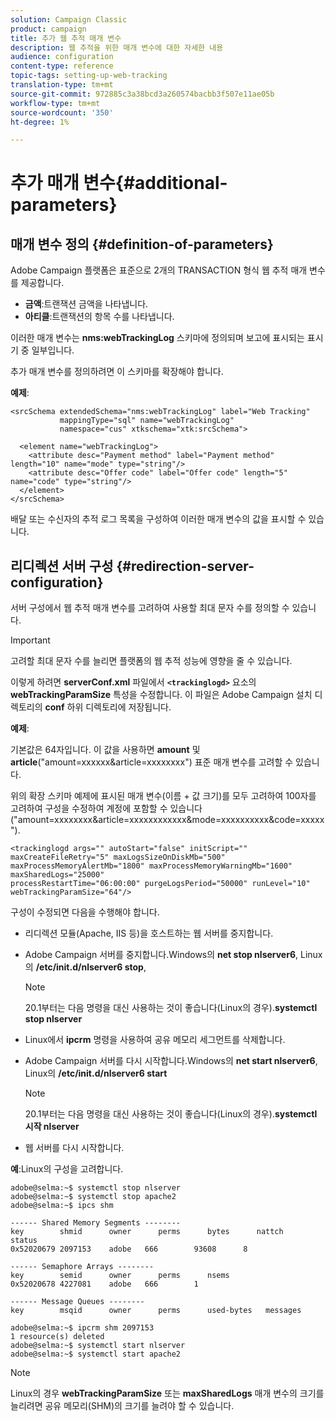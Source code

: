 ```yaml
---
solution: Campaign Classic
product: campaign
title: 추가 웹 추적 매개 변수
description: 웹 추적을 위한 매개 변수에 대한 자세한 내용
audience: configuration
content-type: reference
topic-tags: setting-up-web-tracking
translation-type: tm+mt
source-git-commit: 972885c3a38bcd3a260574bacbb3f507e11ae05b
workflow-type: tm+mt
source-wordcount: '350'
ht-degree: 1%

---
```



# 추가 매개 변수{#additional-parameters}

## 매개 변수 정의 {#definition-of-parameters}

Adobe Campaign 플랫폼은 표준으로 2개의 TRANSACTION 형식 웹 추적 매개 변수를 제공합니다.

* **금액**:트랜잭션 금액을 나타냅니다.
* **아티클**:트랜잭션의 항목 수를 나타냅니다.

이러한 매개 변수는 **nms:webTrackingLog** 스키마에 정의되며 보고에 표시되는 표시기 중 일부입니다.

추가 매개 변수를 정의하려면 이 스키마를 확장해야 합니다.

**예제**:

```
<srcSchema extendedSchema="nms:webTrackingLog" label="Web Tracking"
           mappingType="sql" name="webTrackingLog" 
           namespace="cus" xtkschema="xtk:srcSchema">

  <element name="webTrackingLog">
    <attribute desc="Payment method" label="Payment method" length="10" name="mode" type="string"/>
    <attribute desc="Offer code" label="Offer code" length="5" name="code" type="string"/>
  </element>
</srcSchema>
```

배달 또는 수신자의 추적 로그 목록을 구성하여 이러한 매개 변수의 값을 표시할 수 있습니다.

## 리디렉션 서버 구성 {#redirection-server-configuration}

서버 구성에서 웹 추적 매개 변수를 고려하여 사용할 최대 문자 수를 정의할 수 있습니다.

>[!IMPORTANT]
>
>고려할 최대 문자 수를 늘리면 플랫폼의 웹 추적 성능에 영향을 줄 수 있습니다.

이렇게 하려면 **serverConf.xml** 파일에서 **`<trackinglogd>`** 요소의 **webTrackingParamSize** 특성을 수정합니다. 이 파일은 Adobe Campaign 설치 디렉토리의 **conf** 하위 디렉토리에 저장됩니다.

**예제**:

기본값은 64자입니다. 이 값을 사용하면 **amount** 및 **article**(&quot;amount=xxxxxx&amp;article=xxxxxxxx&quot;) 표준 매개 변수를 고려할 수 있습니다.

위의 확장 스키마 예제에 표시된 매개 변수(이름 + 값 크기)를 모두 고려하여 100자를 고려하여 구성을 수정하여 계정에 포함할 수 있습니다(&quot;amount=xxxxxxxx&amp;article=xxxxxxxxxxxx&amp;mode=xxxxxxxxxx&amp;code=xxxxx&quot;).

```
<trackinglogd args="" autoStart="false" initScript="" maxCreateFileRetry="5" maxLogsSizeOnDiskMb="500"
maxProcessMemoryAlertMb="1800" maxProcessMemoryWarningMb="1600" maxSharedLogs="25000"
processRestartTime="06:00:00" purgeLogsPeriod="50000" runLevel="10"
webTrackingParamSize="64"/>
```

구성이 수정되면 다음을 수행해야 합니다.

* 리디렉션 모듈(Apache, IIS 등)을 호스트하는 웹 서버를 중지합니다.
* Adobe Campaign 서버를 중지합니다.Windows의 **net stop nlserver6**, Linux의 **/etc/init.d/nlserver6 stop**,

   >[!NOTE]
   >
   >20.1부터는 다음 명령을 대신 사용하는 것이 좋습니다(Linux의 경우).**systemctl stop nlserver**

* Linux에서 **ipcrm** 명령을 사용하여 공유 메모리 세그먼트를 삭제합니다.
* Adobe Campaign 서버를 다시 시작합니다.Windows의 **net start nlserver6**, Linux의 **/etc/init.d/nlserver6 start**

   >[!NOTE]
   >
   >20.1부터는 다음 명령을 대신 사용하는 것이 좋습니다(Linux의 경우).**systemctl 시작 nlserver**

* 웹 서버를 다시 시작합니다.

**예**:Linux의 구성을 고려합니다.

```
adobe@selma:~$ systemctl stop nlserver
adobe@selma:~$ systemctl stop apache2
adobe@selma:~$ ipcs shm

------ Shared Memory Segments --------
key        shmid      owner      perms      bytes      nattch     status      
0x52020679 2097153    adobe   666        93608      8                       

------ Semaphore Arrays --------
key        semid      owner      perms      nsems     
0x52020678 4227081    adobe   666        1         

------ Message Queues --------
key        msqid      owner      perms      used-bytes   messages    

adobe@selma:~$ ipcrm shm 2097153                             
1 resource(s) deleted
adobe@selma:~$ systemctl start nlserver
adobe@selma:~$ systemctl start apache2
```

>[!NOTE]
>
>Linux의 경우 **webTrackingParamSize** 또는 **maxSharedLogs** 매개 변수의 크기를 늘리려면 공유 메모리(SHM)의 크기를 늘려야 할 수 있습니다.

